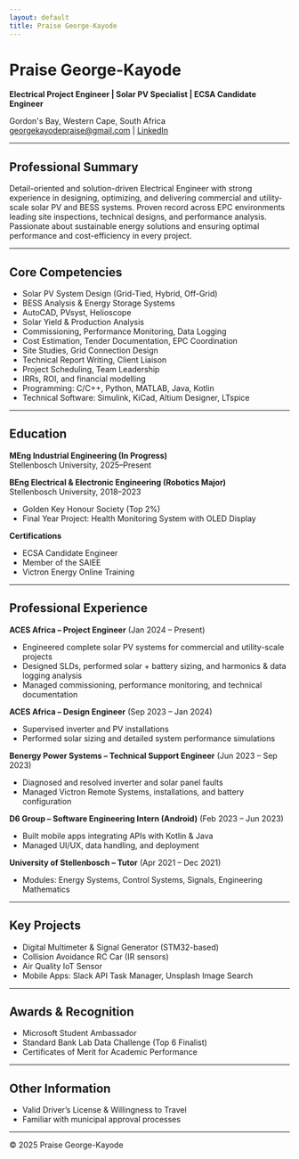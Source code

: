```yaml
---
layout: default
title: Praise George-Kayode
---
```


# Praise George-Kayode
**Electrical Project Engineer | Solar PV Specialist | ECSA Candidate Engineer**

Gordon's Bay, Western Cape, South Africa  
[georgekayodepraise@gmail.com](mailto:georgekayodepraise@gmail.com) | [LinkedIn](https://www.linkedin.com/in/praisegeorge-kayode/)

---

## Professional Summary

Detail-oriented and solution-driven Electrical Engineer with strong experience in designing, optimizing, and delivering commercial and utility-scale solar PV and BESS systems. Proven record across EPC environments leading site inspections, technical designs, and performance analysis. Passionate about sustainable energy solutions and ensuring optimal performance and cost-efficiency in every project.

---

## Core Competencies

- Solar PV System Design (Grid-Tied, Hybrid, Off-Grid)
- BESS Analysis & Energy Storage Systems
- AutoCAD, PVsyst, Helioscope
- Solar Yield & Production Analysis
- Commissioning, Performance Monitoring, Data Logging
- Cost Estimation, Tender Documentation, EPC Coordination
- Site Studies, Grid Connection Design
- Technical Report Writing, Client Liaison
- Project Scheduling, Team Leadership
- IRRs, ROI, and financial modelling
- Programming: C/C++, Python, MATLAB, Java, Kotlin
- Technical Software: Simulink, KiCad, Altium Designer, LTspice

---

## Education

**MEng Industrial Engineering (In Progress)**  
Stellenbosch University, 2025–Present

**BEng Electrical & Electronic Engineering (Robotics Major)**  
Stellenbosch University, 2018–2023  
- Golden Key Honour Society (Top 2%)  
- Final Year Project: Health Monitoring System with OLED Display

**Certifications**
- ECSA Candidate Engineer
- Member of the SAIEE
- Victron Energy Online Training

---

## Professional Experience

**ACES Africa – Project Engineer** (Jan 2024 – Present)  
- Engineered complete solar PV systems for commercial and utility-scale projects  
- Designed SLDs, performed solar + battery sizing, and harmonics & data logging analysis  
- Managed commissioning, performance monitoring, and technical documentation

**ACES Africa – Design Engineer** (Sep 2023 – Jan 2024)  
- Supervised inverter and PV installations  
- Performed solar sizing and detailed system performance simulations

**Benergy Power Systems – Technical Support Engineer** (Jun 2023 – Sep 2023)  
- Diagnosed and resolved inverter and solar panel faults  
- Managed Victron Remote Systems, installations, and battery configuration

**D6 Group – Software Engineering Intern (Android)** (Feb 2023 – Jun 2023)  
- Built mobile apps integrating APIs with Kotlin & Java  
- Managed UI/UX, data handling, and deployment

**University of Stellenbosch – Tutor** (Apr 2021 – Dec 2021)  
- Modules: Energy Systems, Control Systems, Signals, Engineering Mathematics

---

## Key Projects

- Digital Multimeter & Signal Generator (STM32-based)
- Collision Avoidance RC Car (IR sensors)
- Air Quality IoT Sensor
- Mobile Apps: Slack API Task Manager, Unsplash Image Search

---

## Awards & Recognition

- Microsoft Student Ambassador
- Standard Bank Lab Data Challenge (Top 6 Finalist)
- Certificates of Merit for Academic Performance

---

## Other Information

- Valid Driver’s License & Willingness to Travel  
- Familiar with municipal approval processes

---

&copy; 2025 Praise George-Kayode
